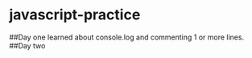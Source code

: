 # javascript-practice
##Day one
  learned about console.log and commenting 1 or more lines.
 ##Day two
 
